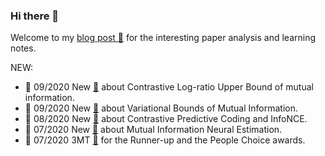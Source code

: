 ### Hi there 👋

Welcome to my [blog post 📙](https://ruihongqiu.github.io/year-archive/) for the interesting paper analysis and learning notes.

NEW:

- 📢 09/2020 New [📙](https://ruihongqiu.github.io/posts/2020/09/club/) about Contrastive Log-ratio Upper Bound of mutual information.
- 📢 09/2020 New [📙](https://ruihongqiu.github.io/posts/2020/09/vbmi/) about Variational Bounds of Mutual Information.
- 📢 08/2020 New [📙](https://ruihongqiu.github.io/posts/2020/08/infonce/) about Contrastive Predictive Coding and InfoNCE.
- 📢 07/2020 New [📙](https://ruihongqiu.github.io/posts/2020/07/mine/) about Mutual Information Neural Estimation.
- 📢 07/2020 3MT [🎦](https://www.youtube.com/watch?v=zVEHeSwpHYo&t) for the Runner-up and the People Choice awards.

<!--
**RuihongQiu/RuihongQiu** is a ✨ _special_ ✨ repository because its `README.md` (this file) appears on your GitHub profile.

Here are some ideas to get you started:

- 🔭 I’m currently working on ...
- 🌱 I’m currently learning ...
- 👯 I’m looking to collaborate on ...
- 🤔 I’m looking for help with ...
- 💬 Ask me about ...
- 📫 How to reach me: ...
- 😄 Pronouns: ...
- ⚡ Fun fact: ...
-->
